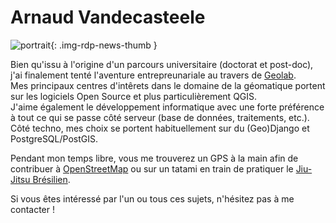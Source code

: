 # Arnaud Vandecasteele

![portrait](https://cdn.geotribu.fr/img/internal/contributeurs/avdc.jpg "portrait"){: .img-rdp-news-thumb }

Bien qu'issu à l'origine d'un parcours universitaire (doctorat et post-doc), j'ai finalement tenté l'aventure entrepreunariale au travers de [Geolab](https://geolab.re/).  
Mes principaux centres d'intêrets dans le domaine de la géomatique portent sur les logiciels Open Source et plus particulièrement QGIS.  
J'aime également le développement informatique avec une forte préférence à tout ce qui se passe côté serveur (base de données, traitements, etc.). Côté techno, mes choix se portent habituellement sur du (Geo)Django et PostgreSQL/PostGIS.

Pendant mon temps libre, vous me trouverez un GPS à la main afin de contribuer à [OpenStreetMap](https://www.openstreetmap.org/) ou sur un tatami en train de pratiquer le [Jiu-Jitsu Brésilien](https://fr.wikipedia.org/wiki/Jiu-jitsu_br%C3%A9silien).

Si vous êtes intéressé par l'un ou tous ces sujets, n'hésitez pas à me contacter !
